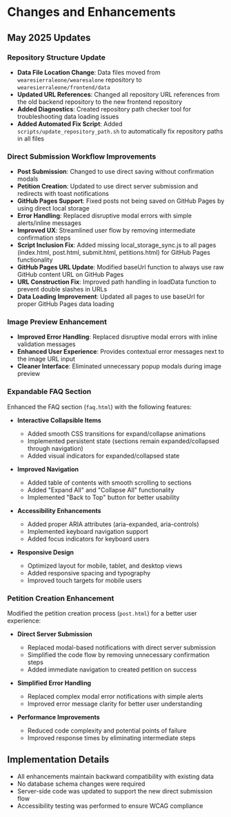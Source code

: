 # Changes and Enhancements

## May 2025 Updates

### Repository Structure Update
- **Data File Location Change**: Data files moved from `wearesierraleone/wearesalone` repository to `wearesierraleone/frontend/data`
- **Updated URL References**: Changed all repository URL references from the old backend repository to the new frontend repository
- **Added Diagnostics**: Created repository path checker tool for troubleshooting data loading issues
- **Added Automated Fix Script**: Added `scripts/update_repository_path.sh` to automatically fix repository paths in all files

### Direct Submission Workflow Improvements
- **Post Submission**: Changed to use direct saving without confirmation modals
- **Petition Creation**: Updated to use direct server submission and redirects with toast notifications
- **GitHub Pages Support**: Fixed posts not being saved on GitHub Pages by using direct local storage
- **Error Handling**: Replaced disruptive modal errors with simple alerts/inline messages
- **Improved UX**: Streamlined user flow by removing intermediate confirmation steps
- **Script Inclusion Fix**: Added missing local_storage_sync.js to all pages (index.html, post.html, submit.html, petitions.html) for GitHub Pages functionality
- **GitHub Pages URL Update**: Modified baseUrl function to always use raw GitHub content URL on GitHub Pages
- **URL Construction Fix**: Improved path handling in loadData function to prevent double slashes in URLs
- **Data Loading Improvement**: Updated all pages to use baseUrl for proper GitHub Pages data loading

### Image Preview Enhancement
- **Improved Error Handling**: Replaced disruptive modal errors with inline validation messages
- **Enhanced User Experience**: Provides contextual error messages next to the image URL input
- **Cleaner Interface**: Eliminated unnecessary popup modals during image preview

### Expandable FAQ Section
Enhanced the FAQ section (`faq.html`) with the following features:

- **Interactive Collapsible Items**
  - Added smooth CSS transitions for expand/collapse animations
  - Implemented persistent state (sections remain expanded/collapsed through navigation)
  - Added visual indicators for expanded/collapsed state

- **Improved Navigation**
  - Added table of contents with smooth scrolling to sections
  - Added "Expand All" and "Collapse All" functionality
  - Implemented "Back to Top" button for better usability

- **Accessibility Enhancements**
  - Added proper ARIA attributes (aria-expanded, aria-controls)
  - Implemented keyboard navigation support
  - Added focus indicators for keyboard users

- **Responsive Design**
  - Optimized layout for mobile, tablet, and desktop views
  - Added responsive spacing and typography
  - Improved touch targets for mobile users

### Petition Creation Enhancement
Modified the petition creation process (`post.html`) for a better user experience:

- **Direct Server Submission**
  - Replaced modal-based notifications with direct server submission
  - Simplified the code flow by removing unnecessary confirmation steps
  - Added immediate navigation to created petition on success

- **Simplified Error Handling**
  - Replaced complex modal error notifications with simple alerts
  - Improved error message clarity for better user understanding

- **Performance Improvements**
  - Reduced code complexity and potential points of failure
  - Improved response times by eliminating intermediate steps

## Implementation Details

- All enhancements maintain backward compatibility with existing data
- No database schema changes were required
- Server-side code was updated to support the new direct submission flow
- Accessibility testing was performed to ensure WCAG compliance
